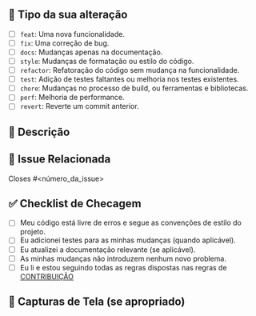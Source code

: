 ## 🚀 Tipo da sua alteração
- [ ] `feat`: Uma nova funcionalidade.
- [ ] `fix`: Uma correção de bug.
- [ ] `docs`: Mudanças apenas na documentação.
- [ ] `style`: Mudanças de formatação ou estilo do código.
- [ ] `refactor`: Refatoração do código sem mudança na funcionalidade.
- [ ] `test`: Adição de testes faltantes ou melhoria nos testes existentes.
- [ ] `chore`: Mudanças no processo de build, ou ferramentas e bibliotecas.
- [ ] `perf`: Melhoria de performance.
- [ ] `revert`: Reverte um commit anterior.

## 📝 Descrição
<!-- Descreva o que seu Pull Request implementa de forma breve -->

## 🔗 Issue Relacionada
<!-- Apague o dado em <> e insira o número da issue relacionada -->
Closes #<número_da_issue>

## ✅ Checklist de Checagem
- [ ] Meu código está livre de erros e segue as convenções de estilo do projeto.
- [ ] Eu adicionei testes para as minhas mudanças (quando aplicável).
- [ ] Eu atualizei a documentação relevante (se aplicável).
- [ ] As minhas mudanças não introduzem nenhum novo problema.
- [ ] Eu li e estou seguindo todas as regras dispostas nas regras de [CONTRIBUIÇÃO](../CONTRIBUTING.md)

## 📸 Capturas de Tela (se apropriado)